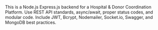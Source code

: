 <!-- Use this file to provide workspace-specific custom instructions to Copilot. For more details, visit https://code.visualstudio.com/docs/copilot/copilot-customization#_use-a-githubcopilotinstructionsmd-file -->

This is a Node.js Express.js backend for a Hospital & Donor Coordination Platform. Use REST API standards, async/await, proper status codes, and modular code. Include JWT, Bcrypt, Nodemailer, Socket.io, Swagger, and MongoDB best practices.

